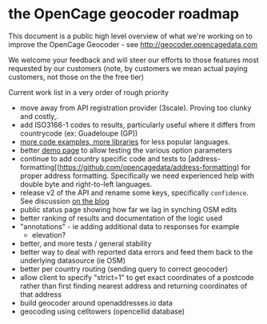 the OpenCage geocoder roadmap
====================

This document is a public high level overview of what we're working on to improve the OpenCage Geocoder - see http://geocoder.opencagedata.com

We welcome your feedback and will steer our efforts to those features most requested by our customers (note, by customers we mean actual paying customers, not those on the the free tier)

Current work list in a very order of rough priority
- move away from API registration provider (3scale). Proving too clunky and costly,.
- add ISO3166-1 codes to results, particularly useful where it differs from countrycode (ex: Guadeloupe (GP))
- [more code examples, more libraries](https://geocoder.opencagedata.com/code) for less popular languages.
- better [demo page](https://geocoder.opencagedata.com/demo) to allow testing the various option parameters
- continue to add country specific code and tests to [address-formatting[(https://github.com/opencagedata/address-formatting) for proper address formatting. Specifically we need experienced help with double byte and right-to-left languages. 
- release v2 of the API and rename some keys, specifically `confidence`. See discussion [on the blog](http://blog.opencagedata.com/post/127899935808/changing-confidence-scoring) 
- public status page showing how far we lag in synching OSM edits
- better ranking of results and documentation of the logic used
- "annotations" - ie adding additional data to responses for example 
  - elevation?
- better, and more tests / general stability
- better way to deal with reported data errors and feed them back to the underlying datasource (ie OSM)
- better per country routing (sending query to correct geocoder)
- allow client to specify "strict=1" to get exact coordinates of a postcode rather than first finding nearest address and returning coordinates of that address
- build geocoder around openaddresses.io data
- geocoding using celltowers (opencellid database)
